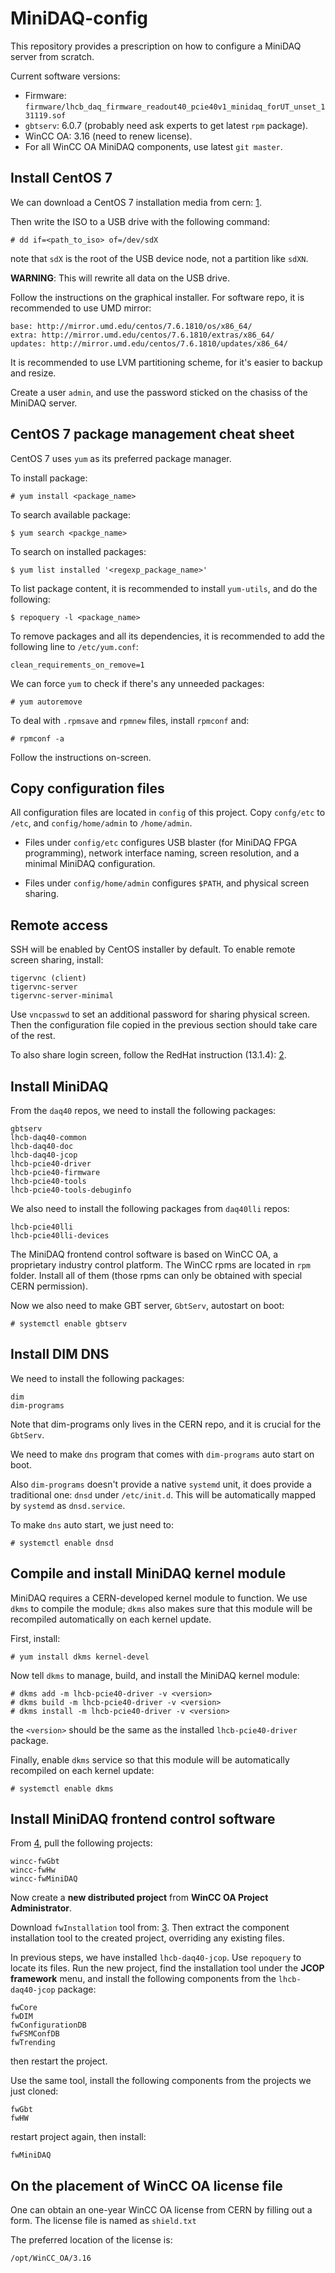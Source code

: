 # MiniDAQ-config
This repository provides a prescription on how to configure a MiniDAQ server
from scratch.

Current software versions:
* Firmware: `firmware/lhcb_daq_firmware_readout40_pcie40v1_minidaq_forUT_unset_131119.sof`
* `gbtserv`: 6.0.7 (probably need ask experts to get latest `rpm` package).
* WinCC OA: 3.16 (need to renew license).
* For all WinCC OA MiniDAQ components, use latest `git master`.


## Install CentOS 7
We can download a CentOS 7 installation media from cern: [1].

Then write the ISO to a USB drive with the following command:
```
# dd if=<path_to_iso> of=/dev/sdX
```
note that `sdX` is the root of the USB device node, not a partition like
`sdXN`.

**WARNING**: This will rewrite all data on the USB drive.

Follow the instructions on the graphical installer. For software repo, it is
recommended to use UMD mirror:
```
base: http://mirror.umd.edu/centos/7.6.1810/os/x86_64/
extra: http://mirror.umd.edu/centos/7.6.1810/extras/x86_64/
updates: http://mirror.umd.edu/centos/7.6.1810/updates/x86_64/
```

It is recommended to use LVM partitioning scheme, for it's easier to backup and
resize.

Create a user `admin`, and use the password sticked on the chasiss of the
MiniDAQ server.


[1]: http://linuxsoft.cern.ch/cern/centos/7/os/x86_64/images/boot.iso


## CentOS 7 package management cheat sheet
CentOS 7 uses `yum` as its preferred package manager.

To install package:
```
# yum install <package_name>
```

To search available package:
```
$ yum search <packge_name>
```

To search on installed packages:
```
$ yum list installed '<regexp_package_name>'
```

To list package content, it is recommended to install `yum-utils`, and do the
following:
```
$ repoquery -l <package_name>
```

To remove packages and all its dependencies, it is recommended to add the
following line to `/etc/yum.conf`:
```
clean_requirements_on_remove=1
```

We can force `yum` to check if there's any unneeded packages:
```
# yum autoremove
```

To deal with `.rpmsave` and `rpmnew` files, install `rpmconf` and:
```
# rpmconf -a
```
Follow the instructions on-screen.


## Copy configuration files
All configuration files are located in `config` of this project. Copy
`confg/etc` to `/etc`, and `config/home/admin` to `/home/admin`.

* Files under `config/etc` configures USB blaster (for MiniDAQ FPGA programming),
  network interface naming, screen resolution, and a minimal MiniDAQ
  configuration.

* Files under `config/home/admin` configures `$PATH`, and physical screen sharing.


## Remote access
SSH will be enabled by CentOS installer by default. To enable remote screen
sharing, install:
```
tigervnc (client)
tigervnc-server
tigervnc-server-minimal
```

Use `vncpasswd` to set an additional password for sharing physical screen. Then
the configuration file copied in the previous section should take care of the
rest.

To also share login screen, follow the RedHat instruction (13.1.4): [2].


[2]: https://access.redhat.com/documentation/en-us/red_hat_enterprise_linux/7/html/system_administrators_guide/ch-tigervnc


## Install MiniDAQ
From the `daq40` repos, we need to install the following packages:
```
gbtserv
lhcb-daq40-common
lhcb-daq40-doc
lhcb-daq40-jcop
lhcb-pcie40-driver
lhcb-pcie40-firmware
lhcb-pcie40-tools
lhcb-pcie40-tools-debuginfo
```

We also need to install the following packages from `daq40lli` repos:
```
lhcb-pcie40lli
lhcb-pcie40lli-devices
```

The MiniDAQ frontend control software is based on WinCC OA, a proprietary
industry control platform. The WinCC rpms are located in `rpm` folder. Install
all of them (those rpms can only be obtained with special CERN permission).

Now we also need to make GBT server, `GbtServ`, autostart on boot:
```
# systemctl enable gbtserv
```


## Install DIM DNS
We need to install the following packages:
```
dim
dim-programs
```
Note that dim-programs only lives in the CERN repo, and it is crucial for the
`GbtServ`.

We need to make `dns` program that comes with `dim-programs` auto start on boot.

Also `dim-programs` doesn't provide a native `systemd` unit, it does provide a
traditional one: `dnsd` under `/etc/init.d`. This will be automatically mapped
by `systemd` as `dnsd.service`.

To make `dns` auto start, we just need to:
```
# systemctl enable dnsd
```


## Compile and install MiniDAQ kernel module
MiniDAQ requires a CERN-developed kernel module to function. We use `dkms` to
compile the module; `dkms` also makes sure that this module will be recompiled
automatically on each kernel update.

First, install:
```
# yum install dkms kernel-devel
```

Now tell `dkms` to manage, build, and install the MiniDAQ kernel module:
```
# dkms add -m lhcb-pcie40-driver -v <version>
# dkms build -m lhcb-pcie40-driver -v <version>
# dkms install -m lhcb-pcie40-driver -v <version>
```
the `<version>` should be the same as the installed `lhcb-pcie40-driver`
package.

Finally, enable `dkms` service so that this module will be automatically
recompiled on each kernel update:
```
# systemctl enable dkms
```


## Install MiniDAQ frontend control software
From [4], pull the following projects:
```
wincc-fwGbt
wincc-fwHw
wincc-fwMiniDAQ
```

Now create a **new distributed project** from **WinCC OA Project Administrator**.

Download `fwInstallation` tool from: [3]. Then extract the component
installation tool to the created project, overriding any existing files.

In previous steps, we have installed `lhcb-daq40-jcop`. Use `repoquery` to
locate its files. Run the new project, find the installation tool under the
**JCOP framework** menu, and install the following components from the
`lhcb-daq40-jcop` package:
```
fwCore
fwDIM
fwConfigurationDB
fwFSMConfDB
fwTrending
```
then restart the project.

Use the same tool, install the following components from the projects we just
cloned:
```
fwGbt
fwHW
```
restart project again, then install:
```
fwMiniDAQ
```


[3]: http://jcop.web.cern.ch/jcop-framework-component-installation-tool
[4]: https://gitlab.cern.ch/lhcb-readout40


## On the placement of WinCC OA license file
One can obtain an one-year WinCC OA license from CERN by filling out a form.
The license file is named as `shield.txt`

The preferred location of the license is:
```
/opt/WinCC_OA/3.16
```
